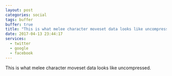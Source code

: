 ```yaml
---
layout: post
categories: social
tags: buffer
buffer: true
title: "This is what melee character moveset data looks like uncompressed."
date: 2017-04-13 23:44:17
services: 
  - twitter
  - google
  - facebook
---
```

This is what melee character moveset data looks like uncompressed.
